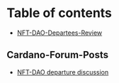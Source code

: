 # Table of contents

* [NFT-DAO-Departees-Review](README.md)

## Cardano-Forum-Posts

* [NFT-DAO departure discussion](cardano-forum-posts/untitled.md)

